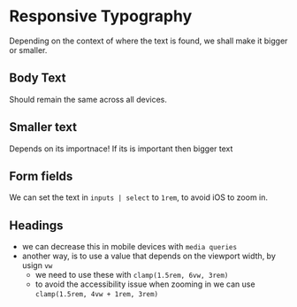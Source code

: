 # Responsive Typography

Depending on the context of where the text is found, we shall make it bigger or smaller.

## Body Text

Should remain the same across all devices.

## Smaller text

Depends on its importnace! If its is important then bigger text

## Form fields

We can set the text in `inputs | select` to `1rem`, to avoid iOS to zoom in.

## Headings

- we can decrease this in mobile devices with `media queries`
- another way, is to use a value that depends on the viewport width, by usign `vw`
  - we need to use these with `clamp(1.5rem, 6vw, 3rem)`
  - to avoid the accessibility issue when zooming in we can use `clamp(1.5rem, 4vw + 1rem, 3rem)`
